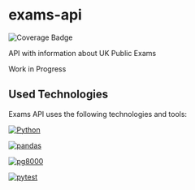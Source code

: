 # exams-api
![Coverage Badge](https://img.shields.io/badge/coverage-98%25-forestgreen)

API with information about UK Public Exams

Work in Progress


## Used Technologies

Exams API uses the following technologies and tools:

[![Python](https://img.shields.io/badge/python-3670A0?style=for-the-badge&logo=python&logoColor=ffdd54)](https://www.python.org/)

[![pandas](https://img.shields.io/badge/pandas-%23150458?style=for-the-badge&logo=pandas)](https://pandas.pydata.org/)

[![pg8000](https://img.shields.io/badge/pg8000-%233775A9?style=for-the-badge&logo=pypi&logoColor=white)](https://pypi.org/project/pg8000/)

[![pytest](https://img.shields.io/badge/pytest-%230A9EDC?style=for-the-badge&logo=pytest&logoColor=white)](https://docs.pytest.org/en/stable/)



